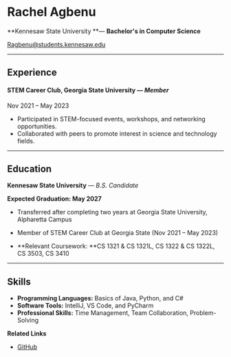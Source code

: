 # Rachel Agbenu
**Kennesaw State University **— **Bachelor's in Computer Science**

Ragbenu@students.kennesaw.edu



------



## **Experience**

#### **STEM Career Club, Georgia State University** — *Member*

Nov 2021 – May 2023

- Participated in STEM-focused events, workshops, and networking opportunities.
- Collaborated with peers to promote interest in science and technology fields.



---

## **Education** 

**Kennesaw State University** — *B.S. Candidate*

**Expected Graduation: May 2027**

- Transferred after completing two years at Georgia State University, Alpharetta Campus

- Member of STEM Career Club at Georgia State (Nov 2021 – May 2023)

- **Relevant Coursework: **CS 1321 & CS 1321L, CS 1322 & CS 1322L, CS 3503, CS 3410

  

---

## **Skills**

- **Programming Languages:** Basics of Java, Python, and C#
- **Software Tools:** IntelliJ, VS Code, and PyCharm
- **Professional Skills:** Time Management, Team Collaboration, Problem-Solving  



 **Related Links** 

- [GitHub](https://github.com/Rachel-Emerald)

